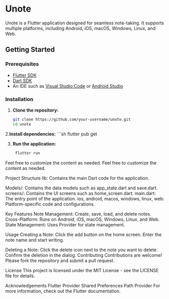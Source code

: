 # Unote

Unote is a Flutter application designed for seamless note-taking. It supports multiple platforms, including Android, iOS, macOS, Windows, Linux, and Web.

## Getting Started

### Prerequisites

- [Flutter SDK](https://flutter.dev/docs/get-started/install)
- [Dart SDK](https://dart.dev/get-dart)
- An IDE such as [Visual Studio Code](https://code.visualstudio.com/) or [Android Studio](https://developer.android.com/studio)

### Installation

1. **Clone the repository:**
   ```sh
   git clone https://github.com/your-username/unote.git
   cd unote

2.**Install dependencies:** ```sh
flutter pub get

3. **Run the application:**
   ```sh
    flutter run

Feel free to customize the content as needed.
Feel free to customize the content as needed.

Project Structure
lib: Contains the main Dart code for the application.

Models/: Contains the data models such as app_state.dart and save.dart.
screens/: Contains the UI screens such as home_screen.dart.
main.dart: The entry point of the application.
ios, android, macos, windows, linux, web: Platform-specific code and configurations.

Key Features
Note Management: Create, save, load, and delete notes.
Cross-Platform: Runs on Android, iOS, macOS, Windows, Linux, and Web.
State Management: Uses Provider for state management.

Usage
Creating a Note:
    Click the add button on the home screen.
    Enter the note name and start writing.

Deleting a Note:
    Click the delete icon next to the note you want to delete.
    Confirm the deletion in the dialog.
    Contributing
    Contributions are welcome! Please fork the repository and submit a pull request.

License
This project is licensed under the MIT License - see the LICENSE file for details.

Acknowledgements
Flutter
Provider
Shared Preferences
Path Provider
For more information, check out the Flutter documentation.


